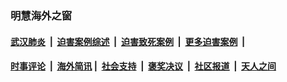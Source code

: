 
### 明慧海外之窗

####  [武汉肺炎](indexes/365.md?t=07042301) &nbsp;|&nbsp;  [迫害案例综述](indexes/328.md?t=07042301) &nbsp;|&nbsp; [迫害致死案例](indexes/277.md?t=07042301)  &nbsp;|&nbsp; [更多迫害案例](indexes/81.md?t=07042301)  &nbsp;|&nbsp; 
####  [时事评论](indexes/19.md?t=07042301) &nbsp;|&nbsp; [海外简讯](indexes/245.md?t=07042301)&nbsp;|&nbsp;  [社会支持](indexes/140.md?t=07042301) &nbsp;|&nbsp; [褒奖决议](indexes/282.md?t=07042301) &nbsp;|&nbsp; [社区报道](indexes/91.md?t=07042301)  &nbsp;|&nbsp; [天人之间](indexes/78.md?t=07042301) 

